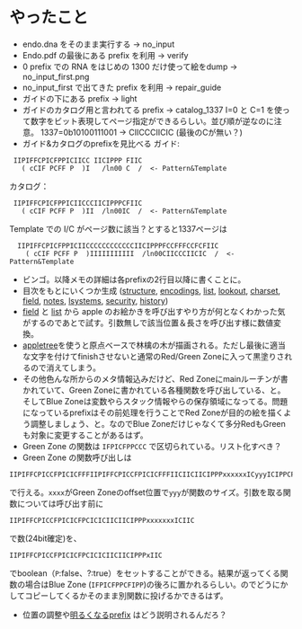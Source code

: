 # やったこと

- endo.dna をそのまま実行する → no_input
- Endo.pdf の最後にある prefix を利用 → verify
- 0 prefix での RNA をはじめの 1300 だけ使って絵をdump → no_input_first.png
- no_input_first で出てきた prefix を利用 → repair_guide
- ガイドの下にある prefix → light
- ガイドのカタログ用と言われてる prefix → catalog_1337
  I=0 と C=1 を使って数字をビット表現してページ指定ができるらしい。並び順が逆なのに注意。
  1337=0b10100111001 → CIICCCIICIC (最後のCが無い？)
- ガイド&カタログのprefixを見比べる
  ガイド:
```
 IIPIFFCPICFPPICIICC IICIPPP FIIC
   ( cCIF PCFF P  )I   /ln00 C  /  <- Pattern&Template
```
  カタログ：

```
 IIPIFFCPICFPPICIICCCIICIPPPCFIIC
   ( cCIF PCFF P  )II  /ln00IC  /  <- Pattern&Template
```
  Template での I/C がページ数に該当？とすると1337ページは
```
  IIPIFFCPICFPPICIICCCCCCCCCCCCIICIPPPFCCFFFCCFCFIIC
    ( cCIF PCFF P  )IIIIIIIIIII  /ln00CIICCCIICIC  /  <- Pattern&Template
```
- ビンゴ。以降メモの詳細は各prefixの2行目以降に書くことに。
- 目次をもとにいくつか生成 ([structure](input/structure.md), [encodings](input/encodings.md), [list](input/list.md), [lookout](input/lookout.md), [charset](input/charset.md), [field](input/field.md), [notes](input/notes.md), [lsystems](input/lsystems.md), [security](input/security.md), [history](input/history.md))
- [field](input/field.md) と [list](input/list.md) から apple のお絵かきを呼び出すやり方が何となくわかった気がするのであとで試す。引数無しで該当位置＆長さを呼び出す様に数値変換。
- [appletree](input/apple.md)を使うと原点ベースで林檎の木が描画される。ただし最後に適当な文字を付けてfinishさせないと通常のRed/Green Zoneに入って黒塗りされるので消えてしまう。
- その他色んな所からのメタ情報込みだけど、Red Zoneにmainルーチンが書かれていて、Green Zoneに書かれている各種関数を呼び出している、と。そしてBlue Zoneは変数やらスタック情報やらの保存領域になってる。問題になっているprefixはその前処理を行うことでRed Zoneが目的の絵を描くよう調整しましょう、と。なのでBlue Zoneだけじゃなくて多分RedもGreenも対象に変更することがあるはず。
- Green Zone の関数は `IFPICFPPCCC` で区切られている。リスト化すべき？
- Green Zone の関数呼び出しは
```
IIPIFFCPICCFPICICFFFIIPIFFCPICCFPICICFFFIICIICIICIPPPxxxxxxICyyyICIPPCPIIC
```
で行える。`xxxx`がGreen Zoneのoffset位置で`yyy`が関数のサイズ。引数を取る関数については呼び出す前に
```
IIPIFFCPICCFPICICFPCICICIICIICIPPPxxxxxxxICIIC
```
で数(24bit確定)を、
```
IIPIFFCPICCFPICICFPCICICIICIICIPPPxIIC
```
でboolean（`P`:false、?:true）をセットすることができる。結果が返ってくる関数の場合はBlue Zone (`IFPICFPPCFIPP`)の後ろに置かれるらしい。のでどうにかしてコピーしてくるかそのまま別関数に投げるかできるはず。
- 位置の調整や[明るくなるprefix](input/light.md) はどう説明されるんだろ？
